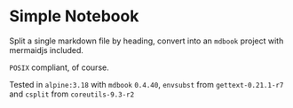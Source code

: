 # Simple Notebook

Split a single markdown file by heading, convert into an
`mdbook` project with mermaidjs included.

`POSIX` compliant, of course.

Tested in `alpine:3.18` with `mdbook` `0.4.40`, `envsubst` from `gettext-0.21.1-r7` and `csplit` from `coreutils-9.3-r2`
